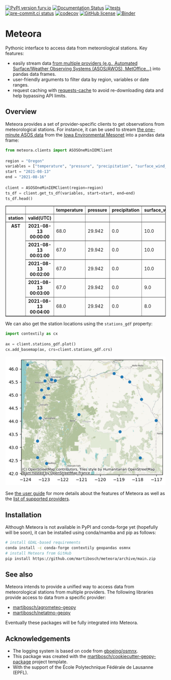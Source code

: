 [![PyPI version fury.io](https://badge.fury.io/py/meteora.svg)](https://pypi.python.org/pypi/meteora)
[![Documentation Status](https://readthedocs.org/projects/meteora/badge/?version=latest)](https://meteora.readthedocs.io/en/latest/?badge=latest)
[![tests](https://github.com/martibosch/meteora/actions/workflows/tests.yml/badge.svg)](https://github.com/martibosch/meteora/blob/main/.github/workflows/tests.yml)
[![pre-commit.ci status](https://results.pre-commit.ci/badge/github/martibosch/meteora/main.svg)](https://results.pre-commit.ci/latest/github/martibosch/meteora/main)
[![codecov](https://codecov.io/gh/martibosch/meteora/graph/badge.svg?token=smWkIfB7mM)](https://codecov.io/gh/martibosch/meteora)
[![GitHub license](https://img.shields.io/github/license/martibosch/meteora.svg)](https://github.com/martibosch/meteora/blob/main/LICENSE)
[![Binder](https://mybinder.org/badge_logo.svg)](https://mybinder.org/v2/gh/martibosch/meteora/HEAD?labpath=docs%2Fuser-guide%2Fagrometeo.ipynb)

# Meteora

Pythonic interface to access data from meteorological stations. Key features:

- easily stream data [from multiple providers (e.g., Automated Surface/Weather Observing Systems (ASOS/AWOS), MetOffice...)](https://meteora.readthedocs.io/en/latest/supported-providers.html) into pandas data frames.
- user-friendly arguments to filter data by region, variables or date ranges.
- request caching with [requests-cache](https://github.com/requests-cache/requests-cache) to avoid re-downloading data and help bypassing API limits.

## Overview

Meteora provides a set of provider-specific clients to get observations from meteorological stations. For instance, it can be used to stream [the one-minute ASOS data](https://madis.ncep.noaa.gov/madis_OMO.shtml) from the [Iowa Environmental Mesonet](https://mesonet.agron.iastate.edu/request/asos/1min.phtml) into a pandas data frame:

```python
from meteora.clients import ASOSOneMinIEMClient

region = "Oregon"
variables = ["temperature", "pressure", "precipitation", "surface_wind_speed"]
start = "2021-08-13"
end = "2021-08-16"

client = ASOSOneMinIEMClient(region=region)
ts_df = client.get_ts_df(variables, start=start, end=end)
ts_df.head()
```

<div>
<table border="1" class="dataframe">
  <thead>
    <tr style="text-align: right;">
      <th></th>
      <th></th>
      <th>temperature</th>
      <th>pressure</th>
      <th>precipitation</th>
      <th>surface_wind_speed</th>
    </tr>
    <tr>
      <th>station</th>
      <th>valid(UTC)</th>
      <th></th>
      <th></th>
      <th></th>
      <th></th>
    </tr>
  </thead>
  <tbody>
    <tr>
      <th rowspan="5" valign="top">AST</th>
      <th>2021-08-13 00:00:00</th>
      <td>68.0</td>
      <td>29.942</td>
      <td>0.0</td>
      <td>10.0</td>
    </tr>
    <tr>
      <th>2021-08-13 00:01:00</th>
      <td>67.0</td>
      <td>29.942</td>
      <td>0.0</td>
      <td>10.0</td>
    </tr>
    <tr>
      <th>2021-08-13 00:02:00</th>
      <td>67.0</td>
      <td>29.942</td>
      <td>0.0</td>
      <td>10.0</td>
    </tr>
    <tr>
      <th>2021-08-13 00:03:00</th>
      <td>67.0</td>
      <td>29.942</td>
      <td>0.0</td>
      <td>9.0</td>
    </tr>
    <tr>
      <th>2021-08-13 00:04:00</th>
      <td>68.0</td>
      <td>29.942</td>
      <td>0.0</td>
      <td>8.0</td>
    </tr>
  </tbody>
</table>
</div>

We can also get the station locations using the `stations_gdf` property:

```python
import contextily as cx

ax = client.stations_gdf.plot()
cx.add_basemap(ax, crs=client.stations_gdf.crs)
```

![oregon-stations](https://github.com/martibosch/meteora/raw/main/docs/figures/oregon-stations.png)

See [the user guide](https://meteora.readthedocs.io/en/latest/user-guide.html) for more details about the features of Meteora as well as the [list of supported providers](https://meteora.readthedocs.io/en/latest/supported-providers.html).

## Installation

Although Meteora is not available in PyPI and conda-forge yet (hopefully will be soon), it can be installed using conda/mamba and pip as follows:

```bash
# install GDAL-based requirements
conda install -c conda-forge contextily geopandas osmnx
# install Meteora from GitHub
pip install https://github.com/martibosch/meteora/archive/main.zip
```

## See also

Meteora intends to provide a unified way to access data from meteorological stations from multiple providers. The following libraries provide access to data from a specific provider:

- [martibosch/agrometeo-geopy](https://github.com/martibosch/agrometeo-geopy)
- [martibosch/netatmo-geopy](https://github.com/martibosch/netatmo-geopy)

Eventually these packages will be fully integrated into Meteora.

## Acknowledgements

- The logging system is based on code from [gboeing/osmnx](https://github.com/gboeing/osmnx).
- This package was created with the [martibosch/cookiecutter-geopy-package](https://github.com/martibosch/cookiecutter-geopy-package) project template.
- With the support of the École Polytechnique Fédérale de Lausanne (EPFL).
